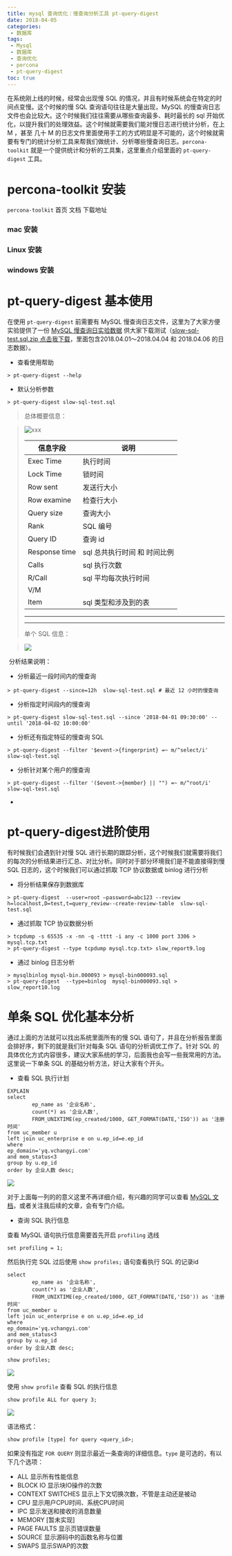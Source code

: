 ```yaml
---
title: mysql 查询优化：慢查询分析工具 pt-query-digest
date: 2018-04-05
categories:
 - 数据库
tags:
 - Mysql
 - 数据库
 - 查询优化
 - percona
 - pt-query-digest
toc: true
---
```


在系统刚上线的时候，经常会出现慢 SQL 的情况，并且有时候系统会在特定的时间点变慢。这个时候的慢 SQL 查询语句往往是大量出现，MySQL 的慢查询日志文件也会比较大。这个时候我们往往需要从哪些查询最多、耗时最长的 sql 开始优化，以提升我们的处理效益。这个时候就需要我们能对慢日志进行统计分析，在上 M ，甚至 几十 M 的日志文件里面使用手工的方式明显是不可能的，这个时候就需要有专门的统计分析工具来帮我们做统计、分析哪些慢查询日志。`percona-toolkit` 就是一个提供统计和分析的工具集，这里重点介绍里面的 `pt-query-digest` 工具。



<!--more-->

# percona-toolkit 安装

`percona-toolkit` 首页 文档 下载地址

### mac 安装

### Linux 安装

### windows 安装

# pt-query-digest 基本使用

在使用 `pt-query-digest` 前需要有 MySQL 慢查询日志文件，这里为了大家方便实验提供了一份 [MySQL 慢查询日实验数据](http://p6o5lixut.bkt.clouddn.com/data/slow-sql-test.sql.zip) 供大家下载测试（[slow-sql-test.sql.zip 点击我下载](http://p6o5lixut.bkt.clouddn.com/data/slow-sql-test.sql.zip)，里面包含2018.04.01～2018.04.04 和 2018.04.06 的日志数据）。



* 查看使用帮助

```
> pt-query-digest --help
```

* 默认分析参数

```
> pt-query-digest slow-sql-test.sql
```

>  总体概要信息：

> ![xxx](/images/slow-sql-anaylse/description.jpeg)
>
> | 信息字段      | 说明                         |
> | ------------- | ---------------------------- |
> | Exec Time     | 执行时间                     |
> | Lock Time     | 锁时间                       |
> | Row sent      | 发送行大小                   |
> | Row examine   | 检查行大小                   |
> | Query size    | 查询大小                     |
> | Rank          | SQL 编号                     |
> | Query ID      | 查询 id                      |
> | Response time | sql 总共执行时间 和 时间比例 |
> | Calls         | sql 执行次数                 |
> | R/Call        | sql 平均每次执行时间         |
> | V/M           |                              |
> | Item          | sql 类型和涉及到的表         |
>
> ----
>
> ------
>
>  单个 SQL 信息：

> ![](/images/slow-sql-anaylse/signle-sql-info.jpeg)
>
> 

​	分析结果说明：



* 分析最近一段时间内的慢查询

```
> pt-query-digest --since=12h  slow-sql-test.sql # 最近 12 小时的慢查询
```

* 分析指定时间段内的慢查询

```
> pt-query-digest slow-sql-test.sql --since '2018-04-01 09:30:00' --until '2018-04-02 10:00:00'
```

* 分析还有指定特征的慢查询 SQL

```
> pt-query-digest --filter '$event->{fingerprint} =~ m/^select/i' slow-sql-test.sql
```

* 分析针对某个用户的慢查询

```
> pt-query-digest --filter '($event->{member} || "") =~ m/^root/i' slow-sql-test.sql
```

* ​

# pt-query-digest进阶使用

有时候我们会遇到针对慢 SQL 进行长期的跟踪分析，这个时候我们就需要将我们的每次的分析结果进行汇总、对比分析。同时对于部分环境我们是不能直接得到慢 SQL 日志的，这个时候我们可以通过抓取 TCP 协议数据或 binlog 进行分析

* 将分析结果保存到数据库

```
> pt-query-digest  --user=root –password=abc123 --review  h=localhost,D=test,t=query_review--create-review-table  slow-sql-test.sql
```

* 通过抓取 TCP 协议数据分析

```
> tcpdump -s 65535 -x -nn -q -tttt -i any -c 1000 port 3306 > mysql.tcp.txt
> pt-query-digest --type tcpdump mysql.tcp.txt> slow_report9.log
```

* 通过 binlog 日志分析

```
> mysqlbinlog mysql-bin.000093 > mysql-bin000093.sql
> pt-query-digest  --type=binlog  mysql-bin000093.sql > slow_report10.log
```



# 单条 SQL 优化基本分析

通过上面的方法就可以找出系统里面所有的慢 SQL 语句了，并且在分析报告里面会排好序，剩下的就是我们针对每条 SQL 语句的分析调优工作了。针对 SQL 的具体优化方式内容很多，建议大家系统的学习，后面我也会写一些我常用的方法。这里说一下单条 SQL 的基础分析方法，好让大家有个开头。

* 查看 SQL 执行计划

```mssql
EXPLAIN
select
        ep_name as '企业名称',
        count(*) as '企业人数',
        FROM_UNIXTIME(ep_created/1000, GET_FORMAT(DATE,'ISO')) as '注册时间'
from uc_member u
left join uc_enterprise e on u.ep_id=e.ep_id
where
ep_domain='yq.vchangyi.com'
and mem_status<3
group by u.ep_id
order by 企业人数 desc;	
```

![](/images/slow-sql-anaylse/sql-exec-explain.jpeg)

对于上面每一列的的意义这里不再详细介绍，有兴趣的同学可以查看 [MySQL 文档](https://dev.mysql.com/doc/refman/5.7/en/execution-plan-information.html)，或者关注我后续的文章，会有专门介绍。

* 查询 SQL 执行信息

查看 MySQL 语句执行信息需要首先开启 `profiling` 选线

```mysql
set profiling = 1;
```

然后执行完 SQL 过后使用 `show profiles;` 语句查看执行 SQL 的记录id

```mysql
select
        ep_name as '企业名称',
        count(*) as '企业人数',
        FROM_UNIXTIME(ep_created/1000, GET_FORMAT(DATE,'ISO')) as '注册时间'
from uc_member u
left join uc_enterprise e on u.ep_id=e.ep_id
where
ep_domain='yq.vchangyi.com'
and mem_status<3
group by u.ep_id
order by 企业人数 desc;

show profiles;
```

![](/images/slow-sql-anaylse/sql-exec-profiles.jpeg)

使用 `show profile` 查看 SQL 的执行信息

```mysql
show profile ALL for query 3;
```

![](/images/slow-sql-anaylse/sql-exec-profile.jpeg)

语法格式：

```mysql
show profile [type] for query <query_id>;
```

如果没有指定 `FOR QUERY` 则显示最近一条查询的详细信息。`type` 是可选的，有以下几个选项：

- ALL 显示所有性能信息
- BLOCK IO 显示块IO操作的次数
- CONTEXT SWITCHES 显示上下文切换次数，不管是主动还是被动
- CPU 显示用户CPU时间、系统CPU时间
- IPC 显示发送和接收的消息数量
- MEMORY [暂未实现]
- PAGE FAULTS 显示页错误数量
- SOURCE 显示源码中的函数名称与位置
- SWAPS 显示SWAP的次数